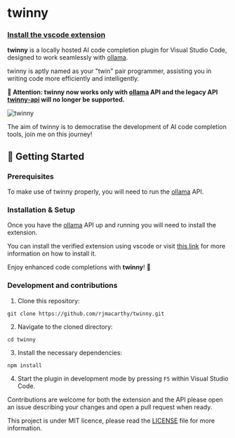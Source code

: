 # twinny

### [Install the vscode extension](https://marketplace.visualstudio.com/items?itemName=rjmacarthy.twinny#review-details)

**twinny** is a locally hosted AI code completion plugin for Visual Studio Code, designed to work seamlessly with [ollama](https://github.com/jmorganca/ollama).

twinny is aptly named as your "twin" pair programmer, assisting you in writing code more efficiently and intelligently.

**🎉 Attention: twinny now works only with [ollama](https://github.com/jmorganca/ollama) API and the legacy API [twinny-api](https://github.com/rjmacarthy/twinny-api) will no longer be supported.**

![twinny](https://github.com/rjmacarthy/twinny/assets/5537428/95a1d8d5-f2fb-47b3-b246-23ff822464c3)

The aim of twinny is to democratise the development of AI code completion tools, join me on this journey!

## 🚀 Getting Started

### Prerequisites

To make use of twinny properly, you will need to run the [ollama](https://github.com/jmorganca/ollama) API.

### Installation & Setup

Once you have the [ollama](https://github.com/jmorganca/ollama) API up and running you will need to install the extension.

You can install the verified extension using vscode or visit [this link](https://marketplace.visualstudio.com/items?itemName=rjmacarthy.twinny) for more information on how to install it.

Enjoy enhanced code completions with **twinny**! 🎉

### Development and contributions

1. Clone this repository:

```
git clone https://github.com/rjmacarthy/twinny.git
```

2. Navigate to the cloned directory:

```
cd twinny
```

3. Install the necessary dependencies:

```
npm install
```

4. Start the plugin in development mode by pressing `F5` within Visual Studio Code.

Contributions are welcome for both the extension and the API please open an issue describing your changes and open a pull request when ready.

This project is under MIT licence, please read the [LICENSE](https://github.com/rjmacarthy/twinny/blob/master/LICENSE) file for more information.
